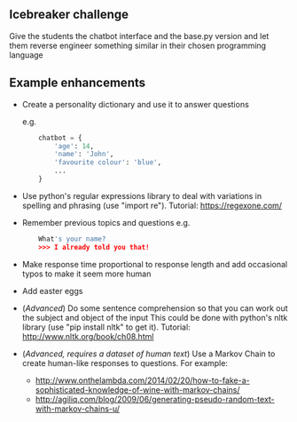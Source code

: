 ## Icebreaker challenge

Give the students the chatbot interface and the base.py version and let them reverse engineer something similar in their chosen programming language

## Example enhancements

- Create a personality dictionary and use it to answer questions

	e.g. 
	```python
		chatbot = {
			'age': 14,
			'name': 'John',
			'favourite colour': 'blue',
			...
		}
	```

- Use python's regular expressions library to deal with variations in spelling and phrasing (use "import re"). Tutorial: https://regexone.com/ 

- Remember previous topics and questions
	e.g.
	```python
		What's your name?
		>>> I already told you that!
	```

- Make response time proportional to response length and add occasional typos to make it seem more human

- Add easter eggs

- (*Advanced*) Do some sentence comprehension so that you can work out the subject and object of the input
	This could be done with python's nltk library (use "pip install nltk" to get it). Tutorial: http://www.nltk.org/book/ch08.html
	
- (*Advanced, requires a dataset of human text*) Use a Markov Chain to create human-like responses to questions. 
	For example: 		
	* http://www.onthelambda.com/2014/02/20/how-to-fake-a-sophisticated-knowledge-of-wine-with-markov-chains/
	* http://agiliq.com/blog/2009/06/generating-pseudo-random-text-with-markov-chains-u/


